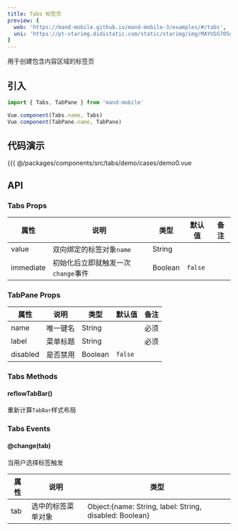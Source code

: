 ```yaml
---
title: Tabs 标签页
preview: {
  web: 'https://mand-mobile.github.io/mand-mobile-3/examples/#/tabs',
  uni: 'https://pt-starimg.didistatic.com/static/starimg/img/MAYUSG70Sd1628598223128.png'
}
---
```


用于创建包含内容区域的标签页

## 引入

```javascript
import { Tabs, TabPane } from 'mand-mobile'

Vue.component(Tabs.name, Tabs)
Vue.component(TabPane.name, TabPane)
```

## 代码演示
<!-- DEMO -->
<MDDemoWrapper>
<!-- left wrapper -->
{{{ @/packages/components/src/tabs/demo/cases/demo0.vue
</MDDemoWrapper>

## API

### Tabs Props
|属性 | 说明 | 类型 | 默认值 | 备注|
|----|-----|------|------|------|
|value|双向绑定的标签对象`name`|String| | |
|immediate|初始化后立即就触发一次`change`事件|Boolean|`false`| |

### TabPane Props
|属性 | 说明 | 类型 | 默认值 | 备注|
|----|-----|------|------|------|
|name|唯一键名|String| |必须|
|label|菜单标题|String| |必须|
|disabled|是否禁用|Boolean|`false`| |

### Tabs Methods

#### reflowTabBar()
重新计算`TabBar`样式布局

### Tabs Events

#### @change(tab)
当用户选择标签触发

|属性 | 说明 | 类型|
|----|-----|------|
|tab|选中的标签菜单对象|Object:{name: String, label: String, disabled: Boolean}|
